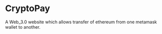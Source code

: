 # CryptoPay
A Web_3.0 website which allows transfer of ethereum from one metamask wallet to another.
